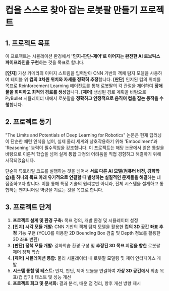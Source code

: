 # 컵을 스스로 찾아 잡는 로봇팔 만들기 프로젝트

## 1. 프로젝트 목표 

이 프로젝트는 시뮬레이션 환경에서 **'인지-판단-제어'로 이어지는 완전한 AI 로보틱스 파이프라인을 구현**하는 것을 목표로 합니다. 

**[인지]** 가상 카메라의 이미지 스트림을 입력받아 CNN 기반의 객체 탐지 모델을 사용하여 테이블 위 **컵의 3차원 위치와 자세를 정확히 추정**합니다.
**[판단]** 인지된 컵의 위치를 목표로 Reinforcement Learning 에이전트를 통해 로봇팔의 각 관절을 제어하여 **장애물을 회피하고 최적의 경로를 생성**합니다.
**[제어]** 생성된 경로 계획을 바탕으로 PyBullet 시뮬레이터 내에서 로봇팔을 **정확하고 안정적으로 움직여 컵을 잡는 동작을 수행**합니다.

## 2. 프로젝트 동기 

"The Limits and Potentials of Deep Learning for Robotics" 논문은 현재 딥러닝이 단순한 패턴 인식을 넘어, 실제 물리 세계와 상호작용하기 위해 'Embodiment'과 'Reasoning' 능력이 필수적임을 강조합니다. 이 프로젝트는 해당 논문에서 얻은 통찰을 바탕으로 이론적 학습을 넘어 실제 통합 과정의 어려움을 직접 경험하고 해결하기 위해 시작되었습니다.

단순히 튜토리얼 코드를 실행하는 것을 넘어서 **서로 다른 AI 모델(컴퓨터 비전, 강화학습)을 하나의 목표 아래 유기적으로 연결할 때 발생하는 실질적인 문제들을 해결**하는 데 집중하고자 합니다. 이를 통해 특정 기술의 원리뿐만 아니라, 전체 시스템을 설계하고 통합하는 엔지니어링 역량을 기르는 것을 목표로 합니다.

## 3. 프로젝트 단계 

1.  **프로젝트 설계 및 환경 구축:** 목표 정의, 개발 환경 및 시뮬레이터 설정
2.  **[인지] 시각 모듈 개발:** CNN 기반의 객체 탐지 모델을 활용한 **컵의 3D 공간 좌표 추정** 기능 구현 (YOLO를 이용한 2D Bounding Box 검출 및 Depth 정보를 활용한 3D 좌표 변환)
3.  **[판단] 정책 모듈 개발:** 강화학습 환경 구성 및 **추정된 3D 목표 지점을 향한** 로봇팔 제어 정책 학습
4.  **[제어] 시뮬레이션 통합:** 물리 시뮬레이터 내 로봇팔 모델링 및 제어 인터페이스 개발
5.  **시스템 통합 및 테스트:** 인지, 판단, 제어 모듈을 연결하여 **가상 3D 공간**에서 최종 목표(컵 잡기) 테스트 및 성능 개선
6.  **프로젝트 회고 및 문서화:** 결과 분석, 배운 점 정리, 향후 개선 방향 제시
